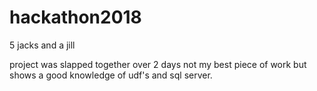 # hackathon2018
5 jacks and a jill


project was slapped together over 2 days not my best piece of work but shows a good knowledge of udf's and sql server.
